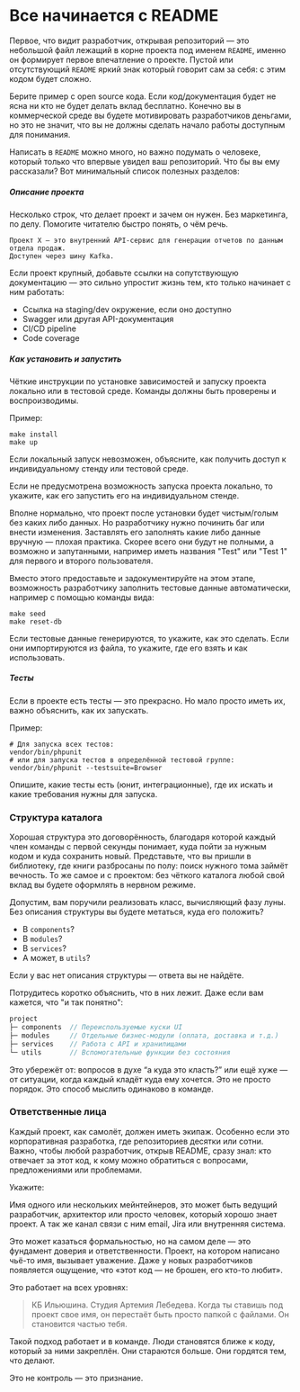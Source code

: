  # Все начинается с README

Первое, что видит разработчик, открывая репозиторий — это небольшой файл лежащий в корне проекта под именем `README`, именно он формирует первое впечатление о проекте.
Пустой или отсутствующий `README` яркий знак который говорит сам за себя: с этим кодом будет сложно.

Берите пример с open source кода. Если код/документация будет не ясна ни кто не будет делать вклад бесплатно. Конечно вы в коммерческой среде вы будете мотивировать разработчиков деньгами, но это не значит, что вы не должны сделать начало работы доступным для понимания.

Написать в `README` можно много, но важно подумать о человеке, который только что впервые увидел ваш репозиторий. Что бы вы ему рассказали? Вот минимальный список полезных разделов:

##### Описание проекта

Несколько строк, что делает проект и зачем он нужен. 
Без маркетинга, по делу. Помогите читателю быстро понять, о чём речь.

```text
Проект X — это внутренний API-сервис для генерации отчетов по данным отдела продаж.
Доступен через шину Kafka.
```

Если проект крупный, добавьте ссылки на сопутствующую документацию — это сильно упростит жизнь тем, кто только начинает с ним работать:

- Ссылка на staging/dev окружение, если оно доступно
- Swagger или другая API-документация
- CI/CD pipeline
- Code coverage


##### Как установить и запустить

Чёткие инструкции по установке зависимостей и запуску проекта локально или в тестовой среде. Команды должны быть проверены и воспроизводимы.

Пример:

```shell
make install
make up
```

Если локальный запуск невозможен, объясните, как получить доступ к индивидуальному стенду или тестовой среде.

Если не предусмотрена возможность запуска проекта локально, то укажите, как его запустить его на индивидуальном стенде.

Вполне нормально, что проект после установки будет чистым/голым без каких либо данных. 
Но разработчику нужно починить баг или внести изменения. Заставлять его заполнять какие либо данные вручную — плохая практика. Скорее всего они будут не полными, а возможно и запутанными, например иметь названия "Test" или "Test 1" для первого и второго пользователя. 

Вместо этого предоставьте и задокументируйте на этом этапе, возможность разработчику заполнить тестовые данные автоматически, например с помощью команды вида:

```shell
make seed
make reset-db
```

Если тестовые данные генерируются, то укажите, как это сделать.
Если они импортируются из файла, то укажите, где его взять и как использовать.

##### Тесты

Если в проекте есть тесты — это прекрасно. Но мало просто иметь их, важно объяснить, как их запускать.

Пример:
```shell
# Для запуска всех тестов:
vendor/bin/phpunit
# или для запуска тестов в определённой тестовой группе:
vendor/bin/phpunit --testsuite=Browser
```

Опишите, какие тесты есть (юнит, интеграционные), где их искать и какие требования нужны для запуска.

### Структура каталога

Хорошая структура это договорённость, благодаря которой каждый член команды с первой секунды понимает, куда пойти за нужным кодом и куда сохранить новый. Представьте, что вы пришли в библиотеку, где книги разбросаны по полу: поиск нужного тома займёт вечность. То же самое и с проектом: без чёткого каталога любой свой вклад вы будете оформлять в нервном режиме.

Допустим, вам поручили реализовать класс, вычисляющий фазу луны. Без описания структуры вы будете метаться, куда его положить?

- В `components`?
- В `modules`?
- В `services`?
- А может, в `utils`?

Если у вас нет описания структуры — ответа вы не найдёте.

Потрудитесь коротко объяснить, что в них лежит. Даже если вам кажется, что "и так понятно":

```php
project
├─ components  // Переиспользуемые куски UI
├─ modules     // Отдельные бизнес-модули (оплата, доставка и т.д.)
├─ services    // Работа с API и хранилищами
└─ utils       // Вспомогательные функции без состояния
```

Это убережёт от: вопросов в духе “а куда это класть?” или ещё хуже — от ситуации, когда каждый кладёт куда ему хочется. Это не просто порядок. Это способ мыслить одинаково в команде.

### Ответственные лица

Каждый проект, как самолёт, должен иметь экипаж. Особенно если это корпоративная разработка, где репозиториев десятки или сотни. Важно, чтобы любой разработчик, открыв README, сразу знал: кто отвечает за этот код, к кому можно обратиться с вопросами, предложениями или проблемами.

Укажите:

Имя одного или нескольких мейнтейнеров, это может быть ведущий разработчик, архитектор или просто человек, который хорошо знает проект. А так же канал связи с ним email, Jira или внутренняя система.

Это может казаться формальностью, но на самом деле — это фундамент доверия и ответственности. Проект, на котором написано чьё-то имя, вызывает уважение. Даже у новых разработчиков появляется ощущение, что «этот код — не брошен, его кто-то любит».

Это работает на всех уровнях:

> КБ Ильюшина. Студия Артемия Лебедева. Когда ты ставишь под проект свое имя, он перестаёт быть просто папкой с файлами. Он становится частью тебя.

Такой подход работает и в команде. Люди становятся ближе к коду, который за ними закреплён. Они стараются больше. Они гордятся тем, что делают.

Это не контроль — это признание.

